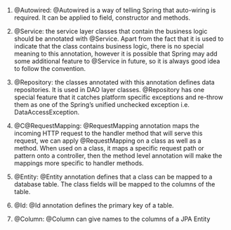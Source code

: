 1. @Autowired: @Autowired is a way of telling Spring that auto-wiring is required. It can be applied to field, constructor and methods.   

2. @Service: the service layer classes that contain the business logic should be annotated with @Service. Apart from the fact that it is used to indicate that the class contains business logic, there is no special meaning to this annotation, however it is possible that Spring may add some additional feature to @Service in future, so it is always good idea to follow the convention.   

3. @Repository: the classes annotated with this annotation defines data repositories. It is used in DAO layer classes. @Repository has one special feature that it catches platform specific exceptions and re-throw them as one of the Spring’s unified unchecked exception i.e. DataAccessException.

4. @C@RequestMapping: @RequestMapping annotation maps the incoming HTTP request to the handler method that will serve this request, we can apply @RequestMapping on a class as well as a method. When used on a class, it maps a specific request path or pattern onto a controller, then the method level annotation will make the mappings more specific to handler methods.   

5. @Entity: @Entity annotation defines that a class can be mapped to a database table. The class fields will be mapped to the columns of the table.    

6. @Id: @Id annotation defines the primary key of a table.   

7. @Column: @Column can give names to the columns of a JPA Entity